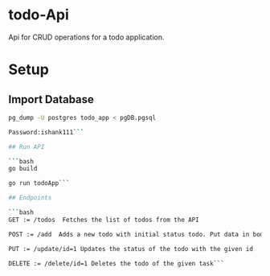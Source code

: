 # todo-Api

Api for CRUD operations for a todo application.

# Setup

## Import Database

```bash
pg_dump -U postgres todo_app < pgDB.pgsql

Password:ishank111```

## Run API

```bash
go build

go run todoApp```

## Endpoints

```bash
GET := /todos  Fetches the list of todos from the API

POST := /add  Adds a new todo with initial status todo. Put data in body

PUT := /update/id=1 Updates the status of the todo with the given id

DELETE := /delete/id=1 Deletes the todo of the given task```
